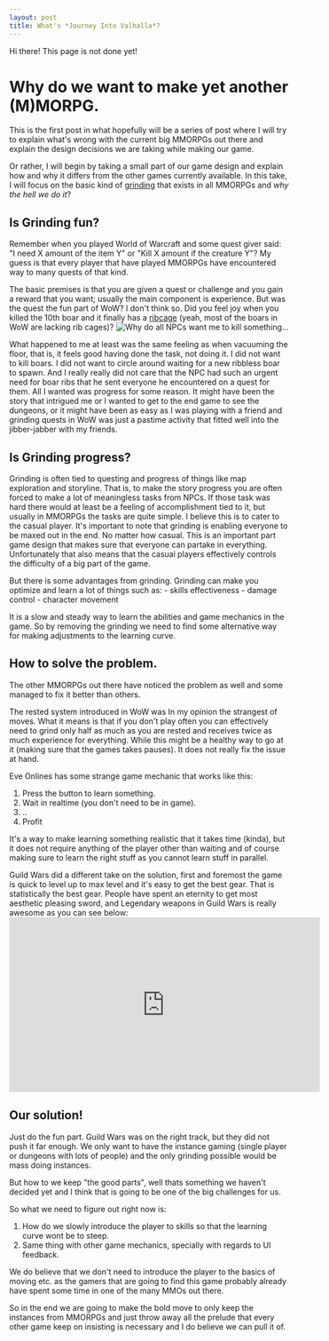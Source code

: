 ```yaml
---
layout: post
title: What's *Journey Into Valhalla*?
---
```

<p class="message">
  Hi there! This page is not done yet!
</p>

# Why do we want to make yet another (M)MORPG.

This is the first post in what hopefully will be a series of post where I will try to explain what's wrong with the current big MMORPGs out there and explain the design decisions we are taking while making our game. 

Or rather, I will begin by taking a small part of our game design and explain how and why it differs from the other games currently available. In this take, I will focus on the basic kind of [grinding](https://en.wikipedia.org/wiki/Grinding_%28video_gaming%29) that exists in all MMORPGs and *why the hell we do it*?

## Is Grinding fun?

Remember when you played World of Warcraft and some quest giver said: "I need X amount of the item Y" or "Kill X amount if the creature Y"? My guess is that every player that have played MMORPGs have encountered way to many quests of that kind. 

The basic premises is that you are given a quest or challenge and you gain a reward that you want; usually the main component is experience. But was the quest the fun part of WoW? I don't think so. Did you feel joy when you killed the 10th boar and it finally has a [ribcage](http://www.wowhead.com/item=2677/boar-ribs#dropped-by) (yeah, most of the boars in WoW are lacking rib cages)? 
<img style="float: right" title="Why do all NPCs want me to kill something..." src="{{ site.url }}/public/images/wow-kill-more.jpg" />

What happened to me at least was the same feeling as when vacuuming the floor, that is, it feels good having done the task, not doing it. I did not want to kill boars. I did not want to circle around waiting for a new ribbless boar to spawn. And I really really did not care that the NPC had such an urgent need for boar ribs that he sent everyone he encountered on a quest for them. All I wanted was progress for some reason. It might have been the story that intrigued me or I wanted to get to the end game to see the dungeons, or it might have been as easy as I was playing with a friend and grinding quests in WoW was just a pastime activity that fitted well into the jibber-jabber with my friends.

## Is Grinding progress?

Grinding is often tied to questing and progress of things like map exploration and storyline. That is, to make the story progress you are often forced to make a lot of meaningless tasks from NPCs. If those task was hard there would at least be a feeling of accomplishment tied to it, but usually in MMORPGs the tasks are quite simple. I believe this is to cater to the casual player. It's important to note that grinding is enabling everyone to be maxed out in the end. No matter how casual. This is an important part game design that makes sure that everyone can partake in everything. Unfortunately that also means that the casual players effectively controls the difficulty of a big part of the game.

But there is some advantages from grinding. Grinding can make you optimize and learn a lot of things such as:
    - skills effectiveness
    - damage control
    - character movement

It is a slow and steady way to learn the abilities and game mechanics in the game. So by removing the grinding we need to find some alternative way for making adjustments to the learning curve.

## How to solve the problem.

The other MMORPGs out there have noticed the problem as well and some managed to fix it better than others.

The rested system introduced in WoW was In my opinion the strangest of moves. What it means is that if you don't play often you can effectively need to grind only half as much as you are rested and receives twice as much experience for everything. While this might be a healthy way to go at it (making sure that the games takes pauses). It does not really fix the issue at hand.

Eve Onlines has some strange game mechanic that works like this:

1. Press the button to learn something.
2. Wait in realtime (you don't need to be in game).
3. ..
4. Profit

It's a way to make learning something realistic that it takes time (kinda), but it does not require anything of the player other than waiting and of course making sure to learn the right stuff as you cannot learn stuff in parallel.

Guild Wars did a different take on the solution, first and foremost the game is quick to level up to max level and it's easy to get the best gear. That is statistically the best gear. People have spent an eternity to get most aesthetic pleasing sword, and Legendary weapons in Guild Wars is really awesome as you can see below: <iframe width="560" height="315" src="https://www.youtube.com/embed/DrBbD2L37xM" frameborder="0" allowfullscreen></iframe>

## Our solution!

Just do the fun part. Guild Wars was on the right track, but they did not push it far enough. We only want to have the instance gaming (single player or dungeons with lots of people) and the only grinding possible would be mass doing instances.

But how to we keep "the good parts", well thats something we haven't decided yet and I think that is going to be one of the big challenges for us.

So what we need to figure out right now is:

1. How do we slowly introduce the player to skills so that the learning curve wont be to steep.
2. Same thing with other game mechanics, specially with regards to UI feedback.

We do believe that we don't need to introduce the player to the basics of moving etc. as the gamers that are going to find this game probably already have spent some time in one of the many MMOs out there.

So in the end we are going to make the bold move to only keep the instances from MMORPGs and just throw away all the prelude that every other game keep on insisting is necessary and I do believe we can pull it of.